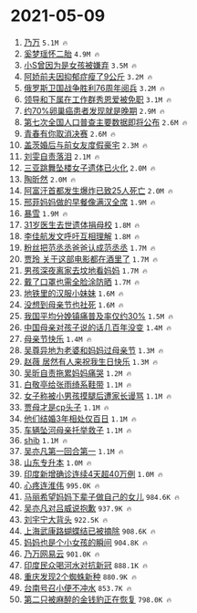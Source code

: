 # 2021-05-09

1. [乃万](https://s.weibo.com/weibo?q=%E4%B9%83%E4%B8%87&Refer=top) `5.1M 🔥`
1. [奚梦瑶怀二胎](https://s.weibo.com/weibo?q=%23%E5%A5%9A%E6%A2%A6%E7%91%B6%E6%80%80%E4%BA%8C%E8%83%8E%23&Refer=top) `4.9M 🔥`
1. [小S曾因为是女孩被嫌弃](https://s.weibo.com/weibo?q=%23%E5%B0%8FS%E6%9B%BE%E5%9B%A0%E4%B8%BA%E6%98%AF%E5%A5%B3%E5%AD%A9%E8%A2%AB%E5%AB%8C%E5%BC%83%23&Refer=top) `3.5M 🔥`
1. [阿娇前夫因抑郁症瘦了9公斤](https://s.weibo.com/weibo?q=%E9%98%BF%E5%A8%87%E5%89%8D%E5%A4%AB%E5%9B%A0%E6%8A%91%E9%83%81%E7%97%87%E7%98%A6%E4%BA%869%E5%85%AC%E6%96%A4&Refer=top) `3.2M 🔥`
1. [俄罗斯卫国战争胜利76周年阅兵](https://s.weibo.com/weibo?q=%23%E4%BF%84%E7%BD%97%E6%96%AF%E5%8D%AB%E5%9B%BD%E6%88%98%E4%BA%89%E8%83%9C%E5%88%A976%E5%91%A8%E5%B9%B4%E9%98%85%E5%85%B5%23&Refer=top) `3.2M 🔥`
1. [领导和下属在工作群秀恩爱被免职](https://s.weibo.com/weibo?q=%23%E9%A2%86%E5%AF%BC%E5%92%8C%E4%B8%8B%E5%B1%9E%E5%9C%A8%E5%B7%A5%E4%BD%9C%E7%BE%A4%E7%A7%80%E6%81%A9%E7%88%B1%E8%A2%AB%E5%85%8D%E8%81%8C%23&Refer=top) `3.1M 🔥`
1. [约70%卵巢癌患者发现就是晚期](https://s.weibo.com/weibo?q=%23%E7%BA%A670%25%E5%8D%B5%E5%B7%A2%E7%99%8C%E6%82%A3%E8%80%85%E5%8F%91%E7%8E%B0%E5%B0%B1%E6%98%AF%E6%99%9A%E6%9C%9F%23&Refer=top) `2.9M 🔥`
1. [第七次全国人口普查主要数据即将公布](https://s.weibo.com/weibo?q=%23%E7%AC%AC%E4%B8%83%E6%AC%A1%E5%85%A8%E5%9B%BD%E4%BA%BA%E5%8F%A3%E6%99%AE%E6%9F%A5%E4%B8%BB%E8%A6%81%E6%95%B0%E6%8D%AE%E5%8D%B3%E5%B0%86%E5%85%AC%E5%B8%83%23&Refer=top) `2.6M 🔥`
1. [青春有你取消决赛](https://s.weibo.com/weibo?q=%23%E9%9D%92%E6%98%A5%E6%9C%89%E4%BD%A0%E5%8F%96%E6%B6%88%E5%86%B3%E8%B5%9B%23&Refer=top) `2.6M 🔥`
1. [盖茨婚后与前女友度假豪宅](https://s.weibo.com/weibo?q=%23%E7%9B%96%E8%8C%A8%E5%A9%9A%E5%90%8E%E4%B8%8E%E5%89%8D%E5%A5%B3%E5%8F%8B%E5%BA%A6%E5%81%87%E8%B1%AA%E5%AE%85%23&Refer=top) `2.3M 🔥`
1. [刘雯自责落泪](https://s.weibo.com/weibo?q=%23%E5%88%98%E9%9B%AF%E8%87%AA%E8%B4%A3%E8%90%BD%E6%B3%AA%23&Refer=top) `2.1M 🔥`
1. [三亚跳舞坠楼女子遗体已火化](https://s.weibo.com/weibo?q=%23%E4%B8%89%E4%BA%9A%E8%B7%B3%E8%88%9E%E5%9D%A0%E6%A5%BC%E5%A5%B3%E5%AD%90%E9%81%97%E4%BD%93%E5%B7%B2%E7%81%AB%E5%8C%96%23&Refer=top) `2.0M 🔥`
1. [陶昕然](https://s.weibo.com/weibo?q=%E9%99%B6%E6%98%95%E7%84%B6&Refer=top) `2.0M 🔥`
1. [阿富汗首都发生爆炸已致25人死亡](https://s.weibo.com/weibo?q=%23%E9%98%BF%E5%AF%8C%E6%B1%97%E9%A6%96%E9%83%BD%E5%8F%91%E7%94%9F%E7%88%86%E7%82%B8%E5%B7%B2%E8%87%B425%E4%BA%BA%E6%AD%BB%E4%BA%A1%23&Refer=top) `2.0M 🔥`
1. [邢菲妈妈做的早餐像满汉全席](https://s.weibo.com/weibo?q=%23%E9%82%A2%E8%8F%B2%E5%A6%88%E5%A6%88%E5%81%9A%E7%9A%84%E6%97%A9%E9%A4%90%E5%83%8F%E6%BB%A1%E6%B1%89%E5%85%A8%E5%B8%AD%23&Refer=top) `1.9M 🔥`
1. [暴雪](https://s.weibo.com/weibo?q=%E6%9A%B4%E9%9B%AA&Refer=top) `1.9M 🔥`
1. [31岁医生去世遗体捐母校](https://s.weibo.com/weibo?q=%2331%E5%B2%81%E5%8C%BB%E7%94%9F%E5%8E%BB%E4%B8%96%E9%81%97%E4%BD%93%E6%8D%90%E6%AF%8D%E6%A0%A1%23&Refer=top) `1.8M 🔥`
1. [李佳航发文呼吁互相理解](https://s.weibo.com/weibo?q=%23%E6%9D%8E%E4%BD%B3%E8%88%AA%E5%8F%91%E6%96%87%E5%91%BC%E5%90%81%E4%BA%92%E7%9B%B8%E7%90%86%E8%A7%A3%23&Refer=top) `1.8M 🔥`
1. [粉丝把范丞丞爸爸认成范丞丞](https://s.weibo.com/weibo?q=%23%E7%B2%89%E4%B8%9D%E6%8A%8A%E8%8C%83%E4%B8%9E%E4%B8%9E%E7%88%B8%E7%88%B8%E8%AE%A4%E6%88%90%E8%8C%83%E4%B8%9E%E4%B8%9E%23&Refer=top) `1.7M 🔥`
1. [贾玲 关于这部电影都在酒里了](https://s.weibo.com/weibo?q=%E8%B4%BE%E7%8E%B2%20%E5%85%B3%E4%BA%8E%E8%BF%99%E9%83%A8%E7%94%B5%E5%BD%B1%E9%83%BD%E5%9C%A8%E9%85%92%E9%87%8C%E4%BA%86&Refer=top) `1.7M 🔥`
1. [男孩深夜离家去坟地看妈妈](https://s.weibo.com/weibo?q=%23%E7%94%B7%E5%AD%A9%E6%B7%B1%E5%A4%9C%E7%A6%BB%E5%AE%B6%E5%8E%BB%E5%9D%9F%E5%9C%B0%E7%9C%8B%E5%A6%88%E5%A6%88%23&Refer=top) `1.7M 🔥`
1. [戴了口罩也需全脸涂防晒](https://s.weibo.com/weibo?q=%23%E6%88%B4%E4%BA%86%E5%8F%A3%E7%BD%A9%E4%B9%9F%E9%9C%80%E5%85%A8%E8%84%B8%E6%B6%82%E9%98%B2%E6%99%92%23&Refer=top) `1.7M 🔥`
1. [地铁里的汉服小妹妹](https://s.weibo.com/weibo?q=%23%E5%9C%B0%E9%93%81%E9%87%8C%E7%9A%84%E6%B1%89%E6%9C%8D%E5%B0%8F%E5%A6%B9%E5%A6%B9%23&Refer=top) `1.6M 🔥`
1. [没想到母亲节也社死](https://s.weibo.com/weibo?q=%23%E6%B2%A1%E6%83%B3%E5%88%B0%E6%AF%8D%E4%BA%B2%E8%8A%82%E4%B9%9F%E7%A4%BE%E6%AD%BB%23&Refer=top) `1.6M 🔥`
1. [我国平均分娩镇痛普及率仅约30%](https://s.weibo.com/weibo?q=%E6%88%91%E5%9B%BD%E5%B9%B3%E5%9D%87%E5%88%86%E5%A8%A9%E9%95%87%E7%97%9B%E6%99%AE%E5%8F%8A%E7%8E%87%E4%BB%85%E7%BA%A630%25&Refer=top) `1.5M 🔥`
1. [中国母亲对孩子说的话几百年没变](https://s.weibo.com/weibo?q=%23%E4%B8%AD%E5%9B%BD%E6%AF%8D%E4%BA%B2%E5%AF%B9%E5%AD%A9%E5%AD%90%E8%AF%B4%E7%9A%84%E8%AF%9D%E5%87%A0%E7%99%BE%E5%B9%B4%E6%B2%A1%E5%8F%98%23&Refer=top) `1.4M 🔥`
1. [母亲节快乐](https://s.weibo.com/weibo?q=%E6%AF%8D%E4%BA%B2%E8%8A%82%E5%BF%AB%E4%B9%90&Refer=top) `1.4M 🔥`
1. [吴尊异地为老婆和妈妈过母亲节](https://s.weibo.com/weibo?q=%23%E5%90%B4%E5%B0%8A%E5%BC%82%E5%9C%B0%E4%B8%BA%E8%80%81%E5%A9%86%E5%92%8C%E5%A6%88%E5%A6%88%E8%BF%87%E6%AF%8D%E4%BA%B2%E8%8A%82%23&Refer=top) `1.3M 🔥`
1. [赵薇 居然有人来祝我生日快乐](https://s.weibo.com/weibo?q=%E8%B5%B5%E8%96%87%20%E5%B1%85%E7%84%B6%E6%9C%89%E4%BA%BA%E6%9D%A5%E7%A5%9D%E6%88%91%E7%94%9F%E6%97%A5%E5%BF%AB%E4%B9%90&Refer=top) `1.3M 🔥`
1. [吴昕自责拖累妈妈痛哭](https://s.weibo.com/weibo?q=%E5%90%B4%E6%98%95%E8%87%AA%E8%B4%A3%E6%8B%96%E7%B4%AF%E5%A6%88%E5%A6%88%E7%97%9B%E5%93%AD&Refer=top) `1.2M 🔥`
1. [白敬亭给张雨绮系鞋带](https://s.weibo.com/weibo?q=%23%E7%99%BD%E6%95%AC%E4%BA%AD%E7%BB%99%E5%BC%A0%E9%9B%A8%E7%BB%AE%E7%B3%BB%E9%9E%8B%E5%B8%A6%23&Refer=top) `1.1M 🔥`
1. [女子称被小男孩摸腿后遭家长谩骂](https://s.weibo.com/weibo?q=%E5%A5%B3%E5%AD%90%E7%A7%B0%E8%A2%AB%E5%B0%8F%E7%94%B7%E5%AD%A9%E6%91%B8%E8%85%BF%E5%90%8E%E9%81%AD%E5%AE%B6%E9%95%BF%E8%B0%A9%E9%AA%82&Refer=top) `1.1M 🔥`
1. [贾母才是cp头子](https://s.weibo.com/weibo?q=%23%E8%B4%BE%E6%AF%8D%E6%89%8D%E6%98%AFcp%E5%A4%B4%E5%AD%90%23&Refer=top) `1.1M 🔥`
1. [他们结婚3年相处仅百日](https://s.weibo.com/weibo?q=%23%E4%BB%96%E4%BB%AC%E7%BB%93%E5%A9%9A3%E5%B9%B4%E7%9B%B8%E5%A4%84%E4%BB%85%E7%99%BE%E6%97%A5%23&Refer=top) `1.1M 🔥`
1. [车辆坠河母亲托举救子](https://s.weibo.com/weibo?q=%23%E8%BD%A6%E8%BE%86%E5%9D%A0%E6%B2%B3%E6%AF%8D%E4%BA%B2%E6%89%98%E4%B8%BE%E6%95%91%E5%AD%90%23&Refer=top) `1.1M 🔥`
1. [shib](https://s.weibo.com/weibo?q=shib&Refer=top) `1.1M 🔥`
1. [吴亦凡第一回合第一](https://s.weibo.com/weibo?q=%23%E5%90%B4%E4%BA%A6%E5%87%A1%E7%AC%AC%E4%B8%80%E5%9B%9E%E5%90%88%E7%AC%AC%E4%B8%80%23&Refer=top) `1.1M 🔥`
1. [山东专升本](https://s.weibo.com/weibo?q=%E5%B1%B1%E4%B8%9C%E4%B8%93%E5%8D%87%E6%9C%AC&Refer=top) `1.0M 🔥`
1. [印度新增确诊连续4天超40万例](https://s.weibo.com/weibo?q=%23%E5%8D%B0%E5%BA%A6%E6%96%B0%E5%A2%9E%E7%A1%AE%E8%AF%8A%E8%BF%9E%E7%BB%AD4%E5%A4%A9%E8%B6%8540%E4%B8%87%E4%BE%8B%23&Refer=top) `1.0M 🔥`
1. [心疼连淮伟](https://s.weibo.com/weibo?q=%E5%BF%83%E7%96%BC%E8%BF%9E%E6%B7%AE%E4%BC%9F&Refer=top) `995.0K 🔥`
1. [马丽希望妈妈下辈子做自己的女儿](https://s.weibo.com/weibo?q=%23%E9%A9%AC%E4%B8%BD%E5%B8%8C%E6%9C%9B%E5%A6%88%E5%A6%88%E4%B8%8B%E8%BE%88%E5%AD%90%E5%81%9A%E8%87%AA%E5%B7%B1%E7%9A%84%E5%A5%B3%E5%84%BF%23&Refer=top) `984.6K 🔥`
1. [吴亦凡对吕威说抱歉](https://s.weibo.com/weibo?q=%23%E5%90%B4%E4%BA%A6%E5%87%A1%E5%AF%B9%E5%90%95%E5%A8%81%E8%AF%B4%E6%8A%B1%E6%AD%89%23&Refer=top) `937.9K 🔥`
1. [刘宇宁大背头](https://s.weibo.com/weibo?q=%23%E5%88%98%E5%AE%87%E5%AE%81%E5%A4%A7%E8%83%8C%E5%A4%B4%23&Refer=top) `922.5K 🔥`
1. [上海武康路蝴蝶结已被摘除](https://s.weibo.com/weibo?q=%23%E4%B8%8A%E6%B5%B7%E6%AD%A6%E5%BA%B7%E8%B7%AF%E8%9D%B4%E8%9D%B6%E7%BB%93%E5%B7%B2%E8%A2%AB%E6%91%98%E9%99%A4%23&Refer=top) `908.6K 🔥`
1. [妈妈也是个小女孩的瞬间](https://s.weibo.com/weibo?q=%23%E5%A6%88%E5%A6%88%E4%B9%9F%E6%98%AF%E4%B8%AA%E5%B0%8F%E5%A5%B3%E5%AD%A9%E7%9A%84%E7%9E%AC%E9%97%B4%23&Refer=top) `904.8K 🔥`
1. [乃万网易云](https://s.weibo.com/weibo?q=%23%E4%B9%83%E4%B8%87%E7%BD%91%E6%98%93%E4%BA%91%23&Refer=top) `901.0K 🔥`
1. [印度民众喝河水对抗新冠](https://s.weibo.com/weibo?q=%23%E5%8D%B0%E5%BA%A6%E6%B0%91%E4%BC%97%E5%96%9D%E6%B2%B3%E6%B0%B4%E5%AF%B9%E6%8A%97%E6%96%B0%E5%86%A0%23&Refer=top) `888.1K 🔥`
1. [重庆发现2个蜘蛛新种](https://s.weibo.com/weibo?q=%23%E9%87%8D%E5%BA%86%E5%8F%91%E7%8E%B02%E4%B8%AA%E8%9C%98%E8%9B%9B%E6%96%B0%E7%A7%8D%23&Refer=top) `880.9K 🔥`
1. [台南号召小便不冲水](https://s.weibo.com/weibo?q=%23%E5%8F%B0%E5%8D%97%E5%8F%B7%E5%8F%AC%E5%B0%8F%E4%BE%BF%E4%B8%8D%E5%86%B2%E6%B0%B4%23&Refer=top) `853.7K 🔥`
1. [第二只被麻醉的金钱豹正在恢复](https://s.weibo.com/weibo?q=%23%E7%AC%AC%E4%BA%8C%E5%8F%AA%E8%A2%AB%E9%BA%BB%E9%86%89%E7%9A%84%E9%87%91%E9%92%B1%E8%B1%B9%E6%AD%A3%E5%9C%A8%E6%81%A2%E5%A4%8D%23&Refer=top) `798.0K 🔥`
